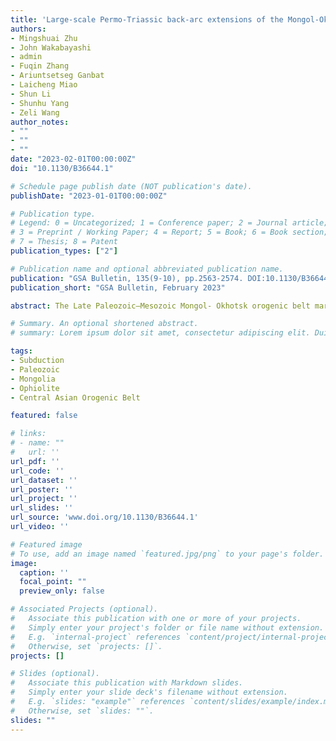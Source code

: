 ```yaml
---
title: 'Large-scale Permo-Triassic back-arc extensions of the Mongol-Okhotsk Ocean'
authors:
- Mingshuai Zhu
- John Wakabayashi
- admin 
- Fuqin Zhang
- Ariuntsetseg Ganbat
- Laicheng Miao
- Shun Li
- Shunhu Yang
- Zeli Wang
author_notes:
- ""
- ""
- ""
date: "2023-02-01T00:00:00Z"
doi: "10.1130/B36644.1"

# Schedule page publish date (NOT publication's date).
publishDate: "2023-01-01T00:00:00Z"

# Publication type.
# Legend: 0 = Uncategorized; 1 = Conference paper; 2 = Journal article;
# 3 = Preprint / Working Paper; 4 = Report; 5 = Book; 6 = Book section;
# 7 = Thesis; 8 = Patent
publication_types: ["2"]

# Publication name and optional abbreviated publication name.
publication: "GSA Bulletin, 135(9-10), pp.2563-2574. DOI:10.1130/B36644.1"
publication_short: "GSA Bulletin, February 2023"

abstract: The Late Paleozoic–Mesozoic Mongol- Okhotsk orogenic belt marks the final aggregation of East Asia. The geodynamics of the Mongol-Okhotsk oceanic plate subduction are still poorly understood due to its curved orogenic architecture, complex kinematics, and the protracted active continent margin that developed during oceanic subduction. Here, we report the discovery of an ophiolite within the southern paleo-active margin of the Mongol-Okhotsk orogenic belt. The ophiolitic slices are composed of serpentinites, metagabbros, and metabasalts, and in- terleaved with deformed volcaniclastic rocks. Using zircon U-Pb dating, we determined an age of 253 ± 2 Ma for the metagabbro, which suggests that the ophiolite formed during the Late Permian. Geochemical data and geo- logic relationships indicate that this ophiolite formed in a back-arc setting. The contemporaneous granitic dikes (ca. 255 Ma) intruding the basalts of the ophiolite were likely formed by crustal anatexis during the back-arc exten- sion. Detrital zircon in sandstone associated with the ophiolite shows a prominent peak age of ca. 273 Ma that probably represents the sediments of the back-arc basin. Combining our discovery with the available data from the literature, we suggest that a >5000-km-long back-arc extension belt existed in the south- western segment of the Mongol-Okhotsk belt, which indicates a probable Western Pacific type active margin rather than the previously proposed Andean-type margin that formed during the Permo-Triassic period.

# Summary. An optional shortened abstract.
# summary: Lorem ipsum dolor sit amet, consectetur adipiscing elit. Duis posuere tellus ac convallis placerat. Proin tincidunt magna sed ex sollicitudin condimentum.

tags:
- Subduction
- Paleozoic
- Mongolia
- Ophiolite
- Central Asian Orogenic Belt

featured: false

# links:
# - name: ""
#   url: ''
url_pdf: ''
url_code: ''
url_dataset: ''
url_poster: ''
url_project: ''
url_slides: ''
url_source: 'www.doi.org/10.1130/B36644.1'
url_video: ''

# Featured image
# To use, add an image named `featured.jpg/png` to your page's folder. 
image:
  caption: ''
  focal_point: ""
  preview_only: false

# Associated Projects (optional).
#   Associate this publication with one or more of your projects.
#   Simply enter your project's folder or file name without extension.
#   E.g. `internal-project` references `content/project/internal-project/index.md`.
#   Otherwise, set `projects: []`.
projects: []

# Slides (optional).
#   Associate this publication with Markdown slides.
#   Simply enter your slide deck's filename without extension.
#   E.g. `slides: "example"` references `content/slides/example/index.md`.
#   Otherwise, set `slides: ""`.
slides: ""
---
```


